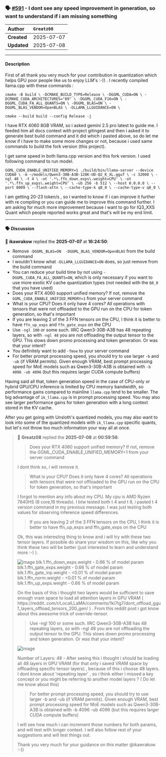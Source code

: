 ### 🗣️ [#591](https://github.com/ikawrakow/ik_llama.cpp/discussions/591) - I dont see any speed improvement in generation, so want to understand if i am missing something

| **Author** | `Greatz08` |
| :--- | :--- |
| **Created** | 2025-07-07 |
| **Updated** | 2025-07-08 |

---

#### Description

First of all thank you very much for your contribution in quantization which helps GPU poor people like us to enjoy LLM's :-)) . I recently compiled llama.cpp with these commands : 

`
cmake -B build \
    -DCMAKE_BUILD_TYPE=Release \
    -DGGML_CUDA=ON \
    -DCMAKE_CUDA_ARCHITECTURES="89" \
    -DGGML_CUDA_F16=ON \
    -DGGML_CUDA_FA_ALL_QUANTS=ON \
    -DGGML_BLAS=ON \
    -DGGML_BLAS_VENDOR=OpenBLAS \
    -DLLAMA_LLGUIDANCE=ON \
`

`cmake --build build --config Release -j`

I have RTX 4060 8GB VRAM, so i asked gemini 2.5 pro latest to guide me. I feeded him all docs context with project gitingest and then i asked it to generate best build command and it did which i pasted above, so do let me know if i have to make some more changes or not, because i used same commands to build the fork version (this project).

I get same speed in both llama.cpp version and this fork version. I used following command to run model.

`GGML_CUDA_ENABLE_UNIFIED_MEMORY=1 ./build/bin/llama-server --device CUDA0 \
    -m ~/models/Qwen3-30B-A3B-128K-UD-Q2_K_XL.gguf \
    -c 32000 \
    -ngl 48 \
    -t 4 \
    -ot '.*\.ffn_down_exps\.weight=CPU' \
    -ot '.*\.ffn_up_exps\.weight=CPU' \
    -ub 256 -b 512 \
    --host 0.0.0.0 \
    --port 8009 \
    --flash-attn \
    --cache-type-k q8_0 \
    --cache-type-v q8_0 \
`

I am getting 20-23 token/s , so i wanted to know if i can improve it further with re compiling or you can guide me to improve this command further. I am asking for much more improvement because i want to go for IQ3_XXS Quant which people reported works great and that's will be my end limit.

---

#### 🗣️ Discussion

👤 **ikawrakow** replied the **2025-07-07** at **16:24:50**:<br>

* Remove `-DGGML_BLAS=ON  -DGGML_BLAS_VENDOR=OpenBLAS` from the build command
* I wouldn't know what `-DLLAMA_LLGUIDANCE=ON` does, so just remove from the build command
* You can reduce your build time by not using `-DGGML_CUDA_FA_ALL_QUANTS=ON`, which is only necessary if you want to use more exotic KV cache quantization types (not needed with the `Q8_0` that you have used)
* Does your RTX 4060 support unified memory? If not, remove the `GGML_CUDA_ENABLE_UNIFIED_MEMORY=1` from your server command
* What is your CPU? Does it only have 4 cores? All operations with tensors that were not offloaded to the GPU run on the CPU for token generation, so that's important
*  If you are leaving 2 of the 3 FFN tensors on the CPU, I think it is better to have `ffn_up_exps` and `ffn_gate_exps` on the CPU
* Use `-ngl 100` or some such. IIRC Qwen3-30B-A3B has 48 repeating layers, so with `-ngl 48` you are not offloading the output tensor to the GPU. This slows down promo processing and token generation. Or was that your intent? 
* You definitely want to add `-fmoe` to your server command
* For better prompt processing speed, you should try to use larger `-b` and `-ub` (if VRAM permits). Given enough VRAM, best prompt processing speed for MoE models such as Qwen3-30B-A3B is obtained with `-b 4096 -ub 4096` (but this requires larger CUDA compute buffers)

Having said all that, token generation speed in the case of CPU-only or hybrid GPU/CPU inference is limited by CPU memory bandwidth, so performance gains compared to mainline `llama.cpp` tend to be smaller. The big advantage of `ik_llama.cpp` is in prompt processing speed. You may also see larger performance gains for token generation with a long context stored in the KV cache. 

After you get going with Unsloth's quantized models, you may also want to look into some of the quantized models with `ik_llama.cpp` specific quants, but let's not throw too much information your way all at once.

> 👤 **Greatz08** replied the **2025-07-08** at **00:59:56**:<br>
> > Does your RTX 4060 support unified memory? If not, remove the GGML_CUDA_ENABLE_UNIFIED_MEMORY=1 from your server command
> 
> I dont think so, i will remove it.
> 
> 
> 
> > What is your CPU? Does it only have 4 cores? All operations with tensors that were not offloaded to the GPU run on the CPU for token generation, so that's important
> 
> I forgot to mention any info about my CPU. My cpu is AMD Ryzen 7840HS (8 core,16 threads). I btw tested both t 4 and t 8, i pasted t 4 version command in my previous message. I was just testing both values for observing inference speed differences.
> 
> 
> 
> 
> > If you are leaving 2 of the 3 FFN tensors on the CPU, I think it is better to have ffn_up_exps and ffn_gate_exps on the CPU
> 
> Ok, this was interesting thing to know and i will try with these two tensor layers. If possible do share your wisdom on this, like why you think these two will be better (just interested to learn and understand more :-) ). 
> 
> ![image](https://github.com/user-attachments/assets/8bfe6500-309a-496f-af06-9eafcd108597)
> blk.1.ffn_down_exps.weight  - 0.66 % of model param
> blk.1.ffn_gate_exps.weight  - 0.66 % of model param
> blk.1.ffn_gate_inp.weight  - <0.01 % of model param
> blk.1.ffn_norm.weight  - <0.01 % of model param
> blk.1.ffn_up_exps.weight  -   0.66 % of model param
> 
> On the basis of this i thought two layers would be sufficient to save enough vram space to load all attention layers in GPU VRAM ( https://reddit..com/r/LocalLLaMA/comments/1ki7tg7/dont_offload_gguf_layers_offload_tensors_200_gen/ ) . From this reddit post i got know about this awesome trick of override-tensor.
> 
> 
> 
> > Use -ngl 100 or some such. IIRC Qwen3-30B-A3B has 48 repeating layers, so with -ngl 48 you are not offloading the output tensor to the GPU. This slows down promo processing and token generation. Or was that your intent?
> 
> ![image](https://github.com/user-attachments/assets/2d14c597-30d8-48d5-9e50-8d3474d30a19)
> 
> Number of Layers: 48  - After seeing this i thought i should be loading all 48 layers in GPU VRAM (for that only i saved VRAM space by offloading specific tensor layers) , because of this i choose 48 layers. I dont know about 'repeating layer' , so i think either i missed a key concept or you might be referring to another model layers ? ( Do let me know about this)
> 
> 
> > For better prompt processing speed, you should try to use larger -b and -ub (if VRAM permits). Given enough VRAM, best prompt processing speed for MoE models such as Qwen3-30B-A3B is obtained with -b 4096 -ub 4096 (but this requires larger CUDA compute buffers)
> 
> I will see how much i can increment those numbers for both params, and will test with longer context. I will also follow rest of your suggestions and will test things out.
> 
> 
> Thank you very much for your guidance on this matter @ikawrakow   :-))